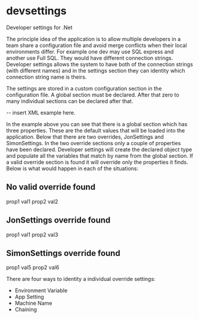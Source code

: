 # devsettings
Developer settings for .Net

The principle idea of the application is to allow multiple developers in a team share a configuration file and avoid merge conflicts when their local environments differ.  For example one dev may use SQL express and another use Full SQL.  They would have different connection strings.  Developer settings allows the system to have both of the connection strings (with different names) and in the settings section they can identity which connection string name is theirs.

The settings are stored in a custom configuration section in the configuration file.  A global section must be declared.  After that zero to many individual sections can be declared after that.


-- insert XML example here.



In the example above you can see that there is a global section which has three properties.  These are the default values that will be loaded into the application.  Below that there are two overrides, JonSettings and SimonSettings.  In the two override sections only a couple of properties have been declared.  Developer settings will create the declared object type and populate all the variables that match by name from the global section.  If a valid override section is found it will override only the properties it finds.  Below is what would happen in each of the situations:

No valid override found
-----------------------

prop1 val1
prop2 val2

JonSettings override found
--------------------------

prop1 val1
prop2 val3

SimonSettings override found
--------------------------

prop1 val5
prop2 val6


There are four ways to identity a individual override settings:

- Environment Variable
- App Setting
- Machine Name
- Chaining 

